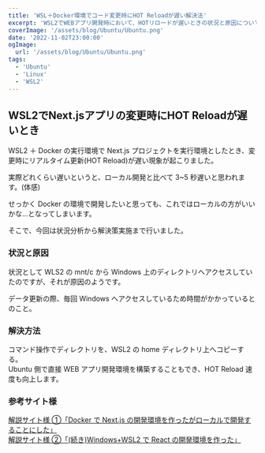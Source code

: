 ```yaml
---
title: 'WSL＋Docker環境でコード変更時にHOT Reloadが遅い解決法'
excerpt: 'WSL2でWEBアプリ開発時において、HOTリロードが遅いときの状況と原因について記します。'
coverImage: '/assets/blog/Ubuntu/Ubuntu.png'
date: '2022-11-02T23:00:00'
ogImage:
  url: '/assets/blog/Ubuntu/Ubuntu.png'
tags:
  - 'Ubuntu'
  - 'Linux'
  - 'WSL2'
---
```


## WSL2でNext.jsアプリの変更時にHOT Reloadが遅いとき

WSL2 ＋ Docker の実行環境で Next.js プロジェクトを実行環境としたとき、変更時にリアルタイム更新(HOT Reload)が遅い現象が起こりました。

実際どれくらい遅いというと、ローカル開発と比べて 3~5 秒遅いと思われます。(体感)

せっかく Docker の環境で開発したいと思っても、これではローカルの方がいいかな...となってしまいます。

そこで、今回は状況分析から解決策実施まで行いました。

### 状況と原因

状況として WLS2 の mnt/c から Windows 上のディレクトリへアクセスしていたのですが、それが原因のようです。

データ更新の際、毎回 Windows へアクセスしているため時間がかかっているとのこと。

### 解決方法

コマンド操作でディレクトリを、WSL2 の home ディレクトリ上へコピーする。  
Ubuntu 側で直接 WEB アプリ開発環境を構築することもでき、HOT Reload 速度も向上します。

### 参考サイト様

[解説サイト様 ①「Docker で Next.js の開発環境を作ったがローカルで開発することにした」](https://blog.kapiecii.com/posts/2022/07/24/docker-and-nextjs/)  
[解説サイト様 ②「(続き)Windows+WSL2 で React の開発環境を作った」](https://onl.la/Dwj9qFg)
